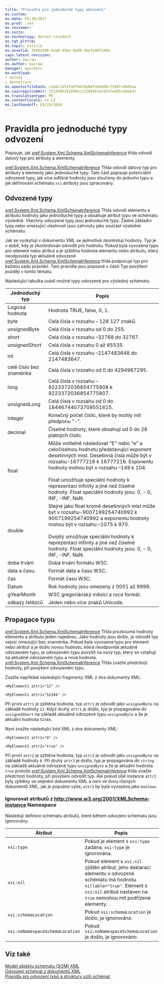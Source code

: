 ```yaml
---
title: "Pravidla pro jednoduché typy odvození"
ms.custom: 
ms.date: 03/30/2017
ms.prod: .net
ms.reviewer: 
ms.suite: 
ms.technology: dotnet-standard
ms.tgt_pltfrm: 
ms.topic: article
ms.assetid: 394624d6-4da0-430a-8a88-46efe40f14de
caps.latest.revision: 
author: mairaw
ms.author: mairaw
manager: wpickett
ms.workload:
- dotnet
- dotnetcore
ms.openlocfilehash: c3e6c24fafdd79676e68fa9dd06cf399fc09d5ea
ms.sourcegitcommit: 15316053918995cc1380163a7d7e7edd5c44e6d7
ms.translationtype: MT
ms.contentlocale: cs-CZ
ms.lasthandoff: 03/19/2018
---
```

# <a name="rules-for-inferring-simple-types"></a>Pravidla pro jednoduché typy odvození
Popisuje, jak <xref:System.Xml.Schema.XmlSchemaInference> třída odvodí datový typ pro atributy a elementy.  
  
 <xref:System.Xml.Schema.XmlSchemaInference> Třída odvodí datový typ pro atributy a elementy jako jednoduché typy. Tato část popisuje potenciální odvozené typy, jak více odlišné hodnoty jsou sloučeny do jednoho typu a jak definování schématu `xsi` atributy jsou zpracovány.  
  
## <a name="inferred-types"></a>Odvozené typy  
 <xref:System.Xml.Schema.XmlSchemaInference> Třída odvodí elementu a atributu hodnoty jako jednoduché typy a obsahuje atribut typu ve schématu výsledné. Všechny odvozené typy jsou jednoduché typy. Žádné základní typy nebo omezující vlastnosti jsou zahrnuty jako součást výsledné schématu.  
  
 Jak se vyskytují v dokumentu XML se jednotlivě zkontrolují hodnoty. Typ je v době, kdy je zkontrolován odvodit pro hodnotu. Pokud byla vyvozena typu pro element nebo atribut a je zjištěna hodnota elementu nebo atributu, který neodpovídá typ aktuálně odvozené <xref:System.Xml.Schema.XmlSchemaInference> třída podporuje typ pro každou sadu pravidel. Tato pravidla jsou popsané v části Typ povýšení později v tomto tématu.  
  
 Následující tabulka uvádí možné typy odvozené pro výsledný schématu.  
  
|Jednoduchý typ|Popis|  
|-----------------|-----------------|  
|Logická hodnota|Hodnota TRUE, false, 0, 1.|  
|byte|Celá čísla v rozsahu – 128 127 znaků.|  
|unsignedByte|Celá čísla v rozsahu od 0 do 255.|  
|short|Celá čísla v rozsahu –32768 do 32767.|  
|unsignedShort|Celá čísla v rozsahu 0 až 65535.|  
|int|Celá čísla v rozsahu –2147483648 do 2147483647.|  
|celé číslo bez znaménka|Celá čísla v rozsahu od 0 do 4294967295.|  
|long|Celá čísla v rozsahu –9223372036854775808 k 9223372036854775807.|  
|unsignedLong|Celá čísla v rozsahu od 0 do 18446744073709551615.|  
|integer|Konečný počet číslic, které by mohly mít předponu "-".|  
|decimal|Číselné hodnoty, které obsahují od 0 do 28 platných číslic.|  
|float|Může volitelně následovat "E" nebo "e" a celočíselnou hodnotu představující exponent desetinných míst. Desetinná čísla může být v rozsahu-16777216 k 16777216. Exponentu hodnoty mohou být v rozsahu –149 k 104.<br /><br /> Float umožňuje speciální hodnoty k reprezentaci infinity a jiné než číselné hodnoty. Float speciální hodnoty jsou: 0, - 0, INF, -INF, NaN.|  
|double|Stejné jako float kromě desetinných míst může být v rozsahu-9007199254740992 k 9007199254740992 a exponentu hodnoty mohou být v rozsahu –1075 k 970.<br /><br /> Dvojitý umožňuje speciální hodnoty k reprezentaci infinity a jiné než číselné hodnoty. Float speciální hodnoty jsou: 0, - 0, INF, -INF, NaN.|  
|doba trvání|Doba trvání formátu W3C.|  
|data a času.|Formát data a času W3C.|  
|čas|Formát času W3C.|  
|Datum|Rok hodnoty jsou omezeny z 0001 až 9999.|  
|gYearMonth|W3C gregoriánský měsíci a roce formát.|  
|odkazy řetězců|Jeden nebo více znaků Unicode.|  
  
## <a name="type-promotion"></a>Propagace typu  
 <xref:System.Xml.Schema.XmlSchemaInference> Třída prozkoumá hodnoty elementu a atributu jeden najednou. Jako hodnoty jsou došlo, je odvodit typ nejvíc omezující bez znaménka. Pokud byla vyvozena typu pro element nebo atribut a je došlo novou hodnotu, která neodpovídá aktuálně odvozeném typu, je odvozeném typu povýšit na nový typ, který se vztahují na aktuálně odvozeném typu a nová hodnota. <xref:System.Xml.Schema.XmlSchemaInference> Třída zvažte předchozí hodnoty, při povýšení odvozeném typu.  
  
 Zvažte například následující fragmenty XML z dva dokumenty XML:  
  
 `<MyElement1 attr1="12" />`  
  
 `<MyElement1 attr1="52344" />`  
  
 Při první `attr1` je zjištěna hodnota, typ `attr1` je odvodit jako `unsignedByte` na základě hodnoty `12`. Když druhý `attr1` je došlo, typ je propagována do `unsignedShort` na základě aktuálně odvozené typu `unsignedByte` a že je aktuální hodnota `52344`.  
  
 Nyní zvažte následující kód XML z dva dokumenty XML:  
  
 `<MyElement2 attr2="0" />`  
  
 `<MyElement2 attr2="true" />`  
  
 Při první `attr2` je zjištěna hodnota, typ `attr2` je odvodit jako `unsignedByte` na základě hodnoty `0`. Při druhý `attr2` je došlo, typ je propagována do `string` na základě aktuálně odvozené typu `unsignedByte` a že je aktuální hodnota `true` protože <xref:System.Xml.Schema.XmlSchemaInference> třída zvažte předchozí hodnoty, při povýšení odvodit typ. Ale pokud obě instance `attr2` byly zjištěny ve stejném dokumentu XML a není ve dvou různých dokumentů XML, jak je popsáno výše, `attr2` by byla vyvozena jako `boolean`.  
  
### <a name="ignored-attributes-from-the-httpwwww3org2001xmlschema-instance-namespace"></a>Ignorovat atributů z http://www.w3.org/2001/XMLSchema-instance Namespace  
 Následují definice schématu atributů, které během odvození schématu jsou ignorovány.  
  
|Atribut|Popis|  
|---------------|-----------------|  
|`xsi:type`|Pokud je element s `xsi:type` zadána, `xsi:type` je ignorována.|  
|`xsi:nil`|Pokud element s `xsi:nil` zjištěn atribut, jeho deklaraci elementu v odvozené schématu má hodnotu `nillable="true"`. Element s `xsi:nil` atribut nastaven na `true` nemohou mít podřízené elementy.|  
|`xsi:schemaLocation`|Pokud `xsi:schemaLocation` je došlo, je ignorováno.|  
|`xsi:noNamespaceSchemaLocation`|Pokud `xsi:noNamespaceSchemaLocation` je došlo, je ignorováno.|  
  
## <a name="see-also"></a>Viz také  
 [Model objektu schématu (SOM) XML](../../../../docs/standard/data/xml/xml-schema-object-model-som.md)  
 [Odvození schémat z dokumentů XML](../../../../docs/standard/data/xml/inferring-schemas-from-xml-documents.md)  
 [Pravidla pro odvození typů a struktury uzlů schémat](../../../../docs/standard/data/xml/rules-for-inferring-schema-node-types-and-structure.md)
